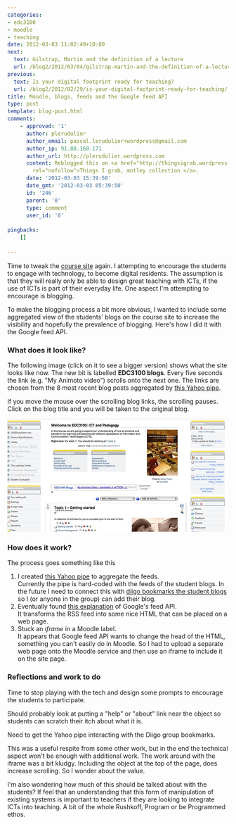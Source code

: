 ```yaml
---
categories:
- edc3100
- moodle
- teaching
date: 2012-03-03 11:02:49+10:00
next:
  text: Gilstrap, Martin and the definition of a lecture
  url: /blog2/2012/03/04/gilstrap-martin-and-the-definition-of-a-lecture/
previous:
  text: Is your digital footprint ready for teaching?
  url: /blog2/2012/02/29/is-your-digital-footprint-ready-for-teaching/
title: Moodle, blogs, feeds and the Google feed API
type: post
template: blog-post.html
comments:
    - approved: '1'
      author: plerudulier
      author_email: pascal.lerudulier+wordpress@gmail.com
      author_ip: 91.88.160.171
      author_url: http://plerudulier.wordpress.com
      content: Reblogged this on <a href="http://thingsigrab.wordpress.com/2012/03/03/moodle-blogs-feeds-and-the-google-feed-api/"
        rel="nofollow">Things I grab, motley collection </a>.
      date: '2012-03-03 15:39:50'
      date_gmt: '2012-03-03 05:39:50'
      id: '246'
      parent: '0'
      type: comment
      user_id: '0'
    
pingbacks:
    []
    
---
```

Time to tweak the [course site](/blog2/2012/02/22/one-moodle-course-design-approach-ad-trade-offs/) again. I attempting to encourage the students to engage with technology, to become digital residents. The assumption is that they will really only be able to design great teaching with ICTs, if the use of ICTs is part of their everyday life. One aspect I'm attempting to encourage is blogging.

To make the blogging process a bit more obvious, I wanted to include some aggregated view of the students' blogs on the course site to increase the visibility and hopefully the prevalence of blogging. Here's how I did it with the Google feed API.

### What does it look like?

The following image (click on it to see a bigger version) shows what the site looks like now. The new bit is labelled **EDC3100 blogs**. Every five seconds the link (e.g. "My Animoto video") scrolls onto the next one. The links are chosen from the 8 most recent blog posts aggregated by [this Yahoo pipe](http://pipes.yahoo.com/pipes/pipe.info?_id=e8cf6c93c932300cde6541842c8fc3fc).

If you move the mouse over the scrolling blog links, the scrolling pauses. Click on the blog title and you will be taken to the original blog.

[![3100 page with feed added](images/6947694509_3b8a79981b.jpg)](http://www.flickr.com/photos/david_jones/6947694509/ "3100 page with feed added by David T Jones, on Flickr")

### How does it work?

The process goes something like this

1. I created [this Yahoo pipe](http://pipes.yahoo.com/pipes/pipe.info?_id=e8cf6c93c932300cde6541842c8fc3fc) to aggregate the feeds.  
    Currently the pipe is hard-coded with the feeds of the student blogs. In the future I need to connect this with [diigo bookmarks the student blogs](http://groups.diigo.com/group/icts-and-pedagogy/rss/tag/3100studentBlog) so I (or anyone in the group) can add their blog.
2. Eventually found [this explanation](http://code.google.com/apis/ajax/playground/#dynamic_feed_control_-_horizontal) of Google's feed API.  
    It transforms the RSS feed into some nice HTML that can be placed on a web page.
3. Stuck an _iframe_ in a Moodle label.  
    It appears that Google feed API wants to change the head of the HTML, something you can't easily do in Moodle. So I had to upload a separate web page onto the Moodle service and then use an iframe to include it on the site page.

### Reflections and work to do

Time to stop playing with the tech and design some prompts to encourage the students to participate.

Should probably look at putting a "help" or "about" link near the object so students can scratch their itch about what it is.

Need to get the Yahoo pipe interacting with the Diigo group bookmarks.

This was a useful respite from some other work, but in the end the technical aspect won't be enough with additional work. The work around with the iframe was a bit kludgy. Including the object at the top of the page, does increase scrolling. So I wonder about the value.

I'm also wondering how much of this should be talked about with the students? If feel that an understanding that this form of manipulation of existing systems is important to teachers if they are looking to integrate ICTs into teaching. A bit of the whole Rushkoff, Program or be Programmed ethos.